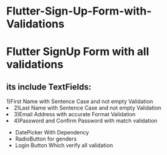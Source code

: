 # Flutter-Sign-Up-Form-with-Validations

<h1>Flutter SignUp Form with all validations </h1>
<h2>its include TextFields:</h2>
<ul<li>1)First Name with Sentence Case and not empty Validation</li>
<li>2)Last Name with Sentence Case and not empty Validation</li>
<li>3)Email Address with accurate Format Validation</li>
<li>4)Password and Confirm Password with match validation</li></ul>
<ul>
<li>DatePicker With Dependency</li>
<li>RadioButton for genders</li>
<li>Login Button Which verify all validation</li>
</ul>